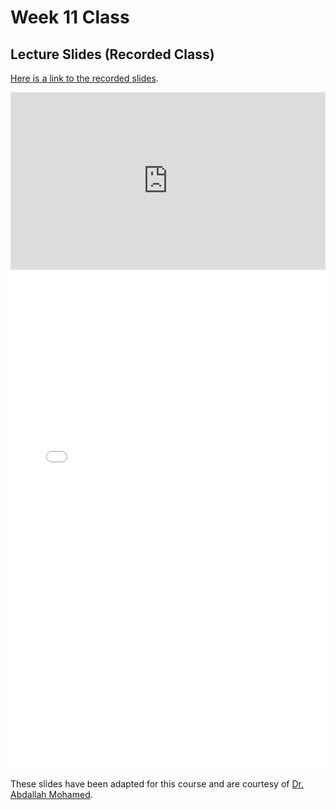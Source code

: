 # Week 11 Class

## Lecture Slides (Recorded Class)

[Here is a link to the recorded slides](https://vimeo.com/810276157).

<div style="padding:56.25% 0 0 0;position:relative;"><iframe src="https://player.vimeo.com/video/810276157?h=77eab9d9e5&amp;badge=0&amp;autopause=0&amp;player_id=0&amp;app_id=58479" frameborder="0" allow="autoplay; fullscreen; picture-in-picture" allowfullscreen style="position:absolute;top:0;left:0;width:100%;height:100%;" title="all"></iframe></div><script src="https://player.vimeo.com/api/player.js"></script>

<iframe src="../../2023-03-22 - Week11.pdf" width="100%" height="800px" frameBorder="0"> </iframe>

These slides have been adapted for this course and are courtesy of [Dr. Abdallah Mohamed](https://people.ok.ubc.ca/abdalmoh/).

